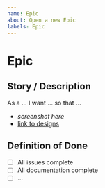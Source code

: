 ```yaml
---
name: Epic
about: Open a new Epic
labels: Epic
---
```


# Epic
<!-- Please, complete the following form for an Epic. If some fields do not apply to your situation, feel free to skip them.-->

## Story / Description
<!-- Describe the Epic. It can be written down as a story, which is a general explanation of a feature written from the end user's perspective. Describe the end to end flow / end goal -->

As a ... 
I want ... 
so that ...

- *screenshot here*
- [link to designs]()

## Definition of Done
<!-- Include the minimum requirements for the Epic to be marked as completed. -->

- [ ] All issues complete
- [ ] All documentation complete
- [ ] ...
